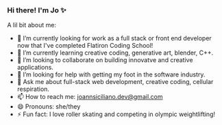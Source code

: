 ### Hi there! I'm Jo ✨ 

<!--
**joannsiciliano/joannsiciliano** is a ✨ _special_ ✨ repository because its `README.md` (this file) appears on your GitHub profile.
-->
A lil bit about me: 

- 🔭 I’m currently looking for work as a full stack or front end developer now that I've completed Flatiron Coding School! 
- 🌱 I’m currently learning creative coding, generative art, blender, C++. 
- 👯 I’m looking to collaborate on building innovatve and creative applications.
- 🤔 I’m looking for help with getting my foot in the software industry.
- 💬 Ask me about full-stack web development, creative coding, cellular respiration. 
- 📫 How to reach me: joannsiciliano.dev@gmail.com
- 😄 Pronouns: she/they
- ⚡ Fun fact: I love roller skating and competing in olympic weightlifting! 

